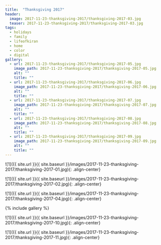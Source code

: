 ```yaml
---
title:  "Thanksgiving 2017"
header:
  image: 2017-11-23-thanksgiving-2017/thanksgiving-2017-03.jpg
  teaser: 2017-11-23-thanksgiving-2017/thanksgiving-2017-03.jpg
tags: 
  - holidays
  - family
  - lifeofkiran
  - home
  - color
  - digital
gallery:
  - url: 2017-11-23-thanksgiving-2017/thanksgiving-2017-05.jpg
    image_path: 2017-11-23-thanksgiving-2017/thanksgiving-2017-05.jpg
    alt: ""
    title: ""
  - url: 2017-11-23-thanksgiving-2017/thanksgiving-2017-06.jpg
    image_path: 2017-11-23-thanksgiving-2017/thanksgiving-2017-06.jpg
    alt: ""
    title: ""
  - url: 2017-11-23-thanksgiving-2017/thanksgiving-2017-07.jpg
    image_path: 2017-11-23-thanksgiving-2017/thanksgiving-2017-07.jpg
    alt: ""
    title: ""
  - url: 2017-11-23-thanksgiving-2017/thanksgiving-2017-08.jpg
    image_path: 2017-11-23-thanksgiving-2017/thanksgiving-2017-08.jpg
    alt: ""
    title: ""
  - url: 2017-11-23-thanksgiving-2017/thanksgiving-2017-09.jpg
    image_path: 2017-11-23-thanksgiving-2017/thanksgiving-2017-09.jpg
    alt: ""
    title: ""
---
```


<p></p>
![1]({{ site.url }}{{ site.baseurl }}/images/2017-11-23-thanksgiving-2017/thanksgiving-2017-01.jpg){: .align-center}
<figcaption> </figcaption>
<p></p>

<p></p>
![1]({{ site.url }}{{ site.baseurl }}/images/2017-11-23-thanksgiving-2017/thanksgiving-2017-02.jpg){: .align-center}
<figcaption> </figcaption>
<p></p>

<p></p>
![1]({{ site.url }}{{ site.baseurl }}/images/2017-11-23-thanksgiving-2017/thanksgiving-2017-04.jpg){: .align-center}
<figcaption> </figcaption>
<p></p>

{% include gallery %}

![1]({{ site.url }}{{ site.baseurl }}/images/2017-11-23-thanksgiving-2017/thanksgiving-2017-10.jpg){: .align-center}
<figcaption> </figcaption>
<p></p>

<p></p>
![1]({{ site.url }}{{ site.baseurl }}/images/2017-11-23-thanksgiving-2017/thanksgiving-2017-11.jpg){: .align-center}
<figcaption> </figcaption>
<p></p>

